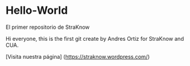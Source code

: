 # Hello-World
El primer repositorio de StraKnow

Hi everyone, this is the first git create by Andres Ortiz for StraKnow and CUA.

[Visita nuestra página] (https://straknow.wordpress.com/)
